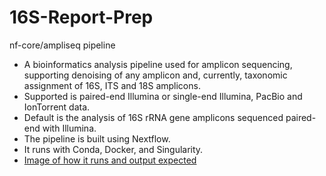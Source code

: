 # 16S-Report-Prep

nf-core/ampliseq pipeline
* A bioinformatics analysis pipeline used for amplicon sequencing, supporting denoising of any amplicon and, currently, taxonomic assignment of 16S, ITS and 18S amplicons. 
* Supported is paired-end Illumina or single-end Illumina, PacBio and IonTorrent data. 
* Default is the analysis of 16S rRNA gene amplicons sequenced paired-end with Illumina.
* The pipeline is built using Nextflow.
* It runs with Conda, Docker, and Singularity.
* [Image of how it runs and output expected](https://github.com/nf-core/ampliseq/blob/master/docs/images/ampliseq_workflow.png)
